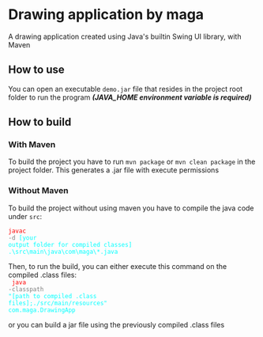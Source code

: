 # Drawing application by maga

A drawing application created using Java's builtin Swing UI library, with Maven


## How to use
You can open an executable ```demo.jar``` file that resides in the project root folder to run the program
***(JAVA_HOME environment variable is required)***


## How to build

### With Maven
To build the project you have to run
```mvn package``` or ```mvn clean package``` in the project folder.
This generates a .jar file with execute permissions

### Without Maven
To build the project without using maven you have to compile the java code under `src`: <br>
<code>
    <span style="color: red;">javac</span>
    <span style="color: grey;">-d</span>
    <span style="color: cyan;">[your output folder for compiled classes]</span>
    <span style="color: cyan;">.\src\main\java\com\maga\\*.java</span>
</code>

Then, to run the build, you can either execute this command on the compiled .class files: <br>
<code>
    <span style="color: red;">java</span>
    <span style="color: grey;">-classpath</span>
    <span style="color: cyan;">"[path to compiled .class files];./src/main/resources"</span>
    <span style="color: cyan;">com.maga.DrawingApp</span>
</code>

or you can build a jar file using the previously compiled .class files
